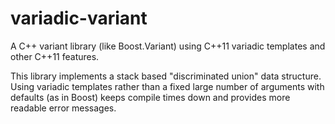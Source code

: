 variadic-variant
================

A C++ variant library (like Boost.Variant) using C++11 variadic templates and other C++11 features.

This library implements a stack based "discriminated union" data structure. Using variadic templates rather than a fixed large number of arguments with defaults (as in Boost) keeps compile times down and provides more readable error messages.
